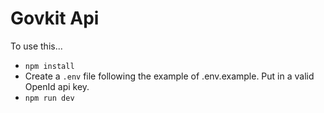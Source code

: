 # Govkit Api

To use this...

* `npm install`
* Create a `.env` file following the example of .env.example. Put in a valid OpenId api key.
* `npm run dev`
